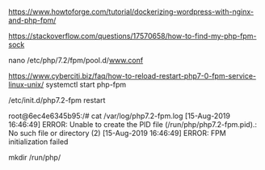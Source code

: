 https://www.howtoforge.com/tutorial/dockerizing-wordpress-with-nginx-and-php-fpm/


https://stackoverflow.com/questions/17570658/how-to-find-my-php-fpm-sock



nano /etc/php/7.2/fpm/pool.d/www.conf

https://www.cyberciti.biz/faq/how-to-reload-restart-php7-0-fpm-service-linux-unix/
systemctl start php-fpm


/etc/init.d/php7.2-fpm restart



root@6ec4e6345b95:/# cat /var/log/php7.2-fpm.log 
[15-Aug-2019 16:46:49] ERROR: Unable to create the PID file (/run/php/php7.2-fpm.pid).: No such file or directory (2)
[15-Aug-2019 16:46:49] ERROR: FPM initialization failed


 mkdir /run/php/
